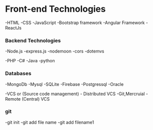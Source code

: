 ﻿# Front-end Technologies

-HTML
-CSS
-JavaScript
-Bootstrap framework
-Angular Framework
-ReactJs

### Backend Technologies

-Node.js
	-express.js
	-nodemoon
	-cors
	-dotemvs

-PHP
-C#
-Java
-python

### Databases

-MongoDb
-Mysql
-SQLite
-Firebase
-Postgressql
-Oracle

-VCS or (Source code management)
	- Distributed VCS
		-Git,Mercruial
	-Remote (Central) VCS
			
### git
-git init
-git add file name
-git add filename1
